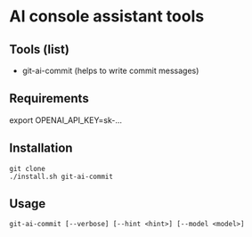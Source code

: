 # AI console assistant tools

## Tools (list)
- git-ai-commit (helps to write commit messages)

## Requirements
export OPENAI_API_KEY=sk-...

## Installation
```
git clone
./install.sh git-ai-commit
```

## Usage
```
git-ai-commit [--verbose] [--hint <hint>] [--model <model>]
```
